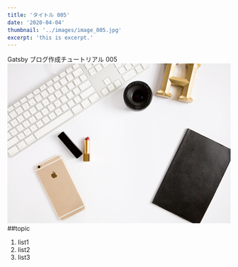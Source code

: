 ```yaml
---
title: 'タイトル 005'
date: '2020-04-04'
thumbnail: '../images/image_005.jpg'
excerpt: 'this is excerpt.'
---
```


Gatsby ブログ作成チュートリアル 005
![Sample](../images/image_005.jpg)
##topic

1. list1
2. list2
3. list3
